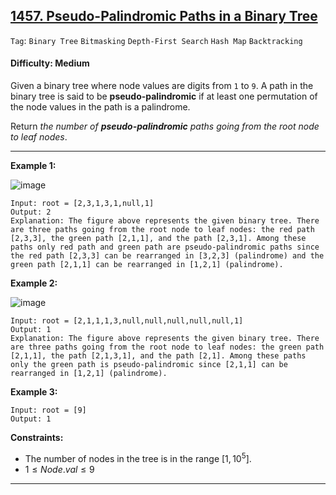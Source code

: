 ## [1457. Pseudo-Palindromic Paths in a Binary Tree](https://leetcode.com/problems/pseudo-palindromic-paths-in-a-binary-tree)

```Tag```: ```Binary Tree``` ```Bitmasking``` ```Depth-First Search``` ```Hash Map``` ```Backtracking```

#### Difficulty: Medium

Given a binary tree where node values are digits from ```1``` to ```9```. A path in the binary tree is said to be __pseudo-palindromic__ if at least one permutation of the node values in the path is a palindrome.

Return _the number of __pseudo-palindromic__ paths going from the root node to leaf nodes_.

---

__Example 1:__

![image](https://assets.leetcode.com/uploads/2020/05/06/palindromic_paths_1.png)
```
Input: root = [2,3,1,3,1,null,1]
Output: 2 
Explanation: The figure above represents the given binary tree. There are three paths going from the root node to leaf nodes: the red path [2,3,3], the green path [2,1,1], and the path [2,3,1]. Among these paths only red path and green path are pseudo-palindromic paths since the red path [2,3,3] can be rearranged in [3,2,3] (palindrome) and the green path [2,1,1] can be rearranged in [1,2,1] (palindrome).
```

__Example 2:__

![image](https://assets.leetcode.com/uploads/2020/05/07/palindromic_paths_2.png)
```
Input: root = [2,1,1,1,3,null,null,null,null,null,1]
Output: 1 
Explanation: The figure above represents the given binary tree. There are three paths going from the root node to leaf nodes: the green path [2,1,1], the path [2,1,3,1], and the path [2,1]. Among these paths only the green path is pseudo-palindromic since [2,1,1] can be rearranged in [1,2,1] (palindrome).
```

__Example 3:__
```
Input: root = [9]
Output: 1
```

__Constraints:__

- The number of nodes in the tree is in the range $[1, 10^5]$.
- $1 \le Node.val \le 9$

---
